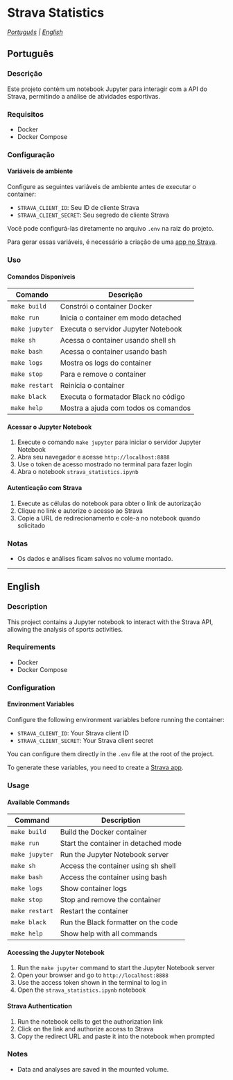 # Strava Statistics

*[Português](#português) | [English](#english)*

<a id="português"></a>
## Português

### Descrição
Este projeto contém um notebook Jupyter para interagir com a API do Strava, permitindo a análise de atividades esportivas.

### Requisitos
- Docker
- Docker Compose

### Configuração

#### Variáveis de ambiente
Configure as seguintes variáveis de ambiente antes de executar o container:

- `STRAVA_CLIENT_ID`: Seu ID de cliente Strava
- `STRAVA_CLIENT_SECRET`: Seu segredo de cliente Strava

Você pode configurá-las diretamente no arquivo `.env` na raiz do projeto.

Para gerar essas variáveis, é necessário a criação de uma [app no Strava](https://developers.strava.com/docs/getting-started/#account).

### Uso
#### Comandos Disponíveis

| Comando | Descrição |
|---------|-----------|
| `make build` | Constrói o container Docker |
| `make run` | Inicia o container em modo detached |
| `make jupyter` | Executa o servidor Jupyter Notebook |
| `make sh` | Acessa o container usando shell sh |
| `make bash` | Acessa o container usando bash |
| `make logs` | Mostra os logs do container |
| `make stop` | Para e remove o container |
| `make restart` | Reinicia o container |
| `make black` | Executa o formatador Black no código |
| `make help` | Mostra a ajuda com todos os comandos |

#### Acessar o Jupyter Notebook
1. Execute o comando `make jupyter` para iniciar o servidor Jupyter Notebook
2. Abra seu navegador e acesse `http://localhost:8888`
3. Use o token de acesso mostrado no terminal para fazer login
4. Abra o notebook `strava_statistics.ipynb`

#### Autenticação com Strava
1. Execute as células do notebook para obter o link de autorização
2. Clique no link e autorize o acesso ao Strava
3. Copie a URL de redirecionamento e cole-a no notebook quando solicitado

### Notas
- Os dados e análises ficam salvos no volume montado.

---

<a id="english"></a>
## English

### Description
This project contains a Jupyter notebook to interact with the Strava API, allowing the analysis of sports activities.

### Requirements
- Docker
- Docker Compose

### Configuration

#### Environment Variables
Configure the following environment variables before running the container:

- `STRAVA_CLIENT_ID`: Your Strava client ID
- `STRAVA_CLIENT_SECRET`: Your Strava client secret

You can configure them directly in the `.env` file at the root of the project.

To generate these variables, you need to create a [Strava app](https://developers.strava.com/docs/getting-started/#account).

### Usage
#### Available Commands

| Command | Description |
|---------|-------------|
| `make build` | Build the Docker container |
| `make run` | Start the container in detached mode |
| `make jupyter` | Run the Jupyter Notebook server |
| `make sh` | Access the container using sh shell |
| `make bash` | Access the container using bash |
| `make logs` | Show container logs |
| `make stop` | Stop and remove the container |
| `make restart` | Restart the container |
| `make black` | Run the Black formatter on the code |
| `make help` | Show help with all commands |

#### Accessing the Jupyter Notebook
1. Run the `make jupyter` command to start the Jupyter Notebook server
2. Open your browser and go to `http://localhost:8888`
3. Use the access token shown in the terminal to log in
4. Open the `strava_statistics.ipynb` notebook

#### Strava Authentication
1. Run the notebook cells to get the authorization link
2. Click on the link and authorize access to Strava
3. Copy the redirect URL and paste it into the notebook when prompted

### Notes
- Data and analyses are saved in the mounted volume.